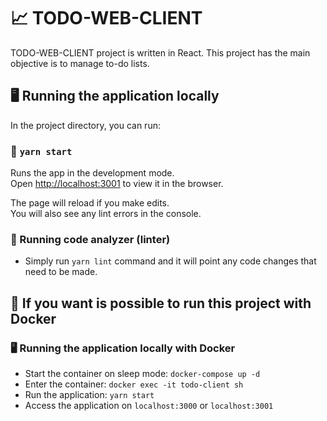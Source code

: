 # :chart_with_upwards_trend: TODO-WEB-CLIENT

TODO-WEB-CLIENT project is written in React. This project has the main objective is to manage to-do lists.

## :desktop_computer: Running the application locally

In the project directory, you can run:

### :rocket: `yarn start`

Runs the app in the development mode.\
Open [http://localhost:3001](http://localhost:3000/login) to view it in the browser.

The page will reload if you make edits.\
You will also see any lint errors in the console.

### :vertical_traffic_light: Running code analyzer (linter)

- Simply run `yarn lint` command and it will point any code changes that need to
be made.

## :whale: If you want is possible to run this project with Docker

### :desktop_computer: Running the application locally with Docker

- Start the container on sleep mode: `docker-compose up -d`
- Enter the container: `docker exec -it todo-client sh`
- Run the application: `yarn start`
- Access the application on `localhost:3000` or `localhost:3001`
